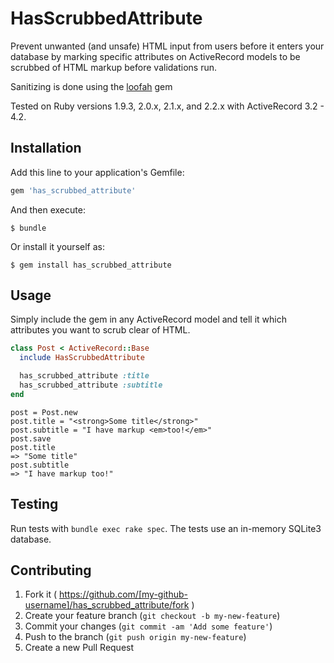 # HasScrubbedAttribute

Prevent unwanted (and unsafe) HTML input from users before it enters your database by marking specific attributes on ActiveRecord models to be scrubbed of HTML markup before validations run.

Sanitizing is done using the [loofah](https://github.com/flavorjones/loofah) gem

Tested on Ruby versions 1.9.3, 2.0.x, 2.1.x, and 2.2.x with ActiveRecord 3.2 - 4.2.

## Installation

Add this line to your application's Gemfile:

```ruby
gem 'has_scrubbed_attribute'
```

And then execute:

    $ bundle

Or install it yourself as:

    $ gem install has_scrubbed_attribute

## Usage

Simply include the gem in any ActiveRecord model and tell it which attributes you want to scrub clear of HTML.

```ruby
class Post < ActiveRecord::Base
  include HasScrubbedAttribute

  has_scrubbed_attribute :title
  has_scrubbed_attribute :subtitle
end
```

```irb
post = Post.new
post.title = "<strong>Some title</strong>"
post.subtitle = "I have markup <em>too!</em>"
post.save
post.title
=> "Some title"
post.subtitle
=> "I have markup too!"
```

## Testing

Run tests with `bundle exec rake spec`. The tests use an in-memory SQLite3 database.

## Contributing

1. Fork it ( https://github.com/[my-github-username]/has_scrubbed_attribute/fork )
2. Create your feature branch (`git checkout -b my-new-feature`)
3. Commit your changes (`git commit -am 'Add some feature'`)
4. Push to the branch (`git push origin my-new-feature`)
5. Create a new Pull Request
